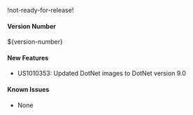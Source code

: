 !not-ready-for-release!

#### Version Number
${version-number}

#### New Features
- US1010353: Updated DotNet images to DotNet version 9.0

#### Known Issues
- None
